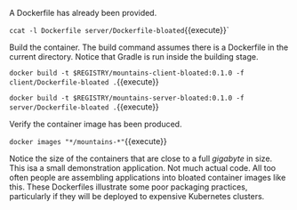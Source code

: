 A Dockerfile has already been provided.

`ccat -l Dockerfile server/Dockerfile-bloated`{{execute}}`

Build the container. The build command assumes there is a Dockerfile in the current directory. Notice that Gradle is run inside the building stage.

`docker build -t $REGISTRY/mountains-client-bloated:0.1.0 -f client/Dockerfile-bloated .`{{execute}}

`docker build -t $REGISTRY/mountains-server-bloated:0.1.0 -f server/Dockerfile-bloated .`{{execute}}

Verify the container image has been produced.

`docker images "*/mountains-*"`{{execute}}

Notice the size of the containers that are close to a full _gigabyte_ in size. This isa a small demonstration application. Not much actual code. All too often people are assembling applications into bloated container images like this. These Dockerfiles illustrate some poor packaging practices, particularly if they will be deployed to expensive Kubernetes clusters.
